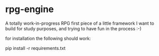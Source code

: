 # rpg-engine
A totally work-in-progress RPG first piece of a little framework I want to build for study purposes, and trying to have fun in the process :-)

for installation the following should work:

pip install -r requirements.txt
